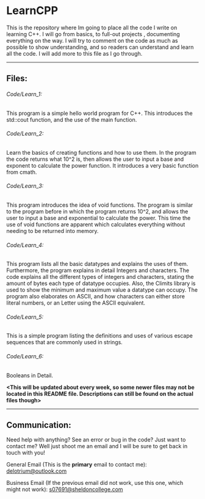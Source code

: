 # LearnCPP

This is the repository where Im going to place all the code I write on learning C++. I will go from basics, to full-out projects , documenting everything on the way.
I will try to comment on the code as much as possible to show  understanding, and so readers can understand and learn all the code. I will add more to this file as I go through.

-----------------------------------------------------------------------------------------------------------------------------------------------------------------------------------
## Files:

###### Code/Learn_1:

This program is a simple hello world program for C++. This introduces the std::cout function, and the use of the main function.

###### Code/Learn_2:
Learn the basics of creating functions and how to use them. In the program the code returns what 10^2 is, then allows the user to input a base and exponent to calculate the power function. It introduces a very basic function from cmath.

###### Code/Learn_3:
This program introduces the idea of void functions. The program is similar to the program before in which the program returns 10^2, and allows the user to input a base and exponential to calculate the power. This time the use of void functions are apparent which calculates everything without needing to be returned into memory.

###### Code/Learn_4:
This program lists all the basic datatypes and explains the uses of them. Furthermore, the program explains in detail Integers and characters. The code explains all the different types of integers and characters, stating the amount of bytes each type of datatype occupies. Also, the Climits library is used to show the minimum and maximum value a datatype can occupy. The program also elaborates on ASCII, and how characters can either store literal numbers, or an Letter using the ASCII equivalent.

###### Code/Learn_5:
This is a simple program listing the definitions and uses of various escape sequences that are commonly used in strings.

###### Code/Learn_6:
Booleans in Detail.

**__<This will be updated about every week, so some newer files may not be located in this README file. Descriptions can still be found on the actual files though>__**

---------------------------------------------------------------------------------------------------------------------------------------------------------------------------------
## Communication:
Need help with anything? See an error or bug in the code? Just want to contact me? Well just shoot me an email and I will be sure to get back in touch with you!

General Email (This is the **__primary__** email to contact me): delotrium@outlook.com

Business Email (If the previous email did not work, use this one, which might not work): s07691@sheldoncollege.com
